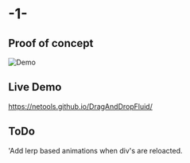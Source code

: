 # -1-

## Proof of concept

![Demo](https://github.com/NETools/DragAndDropFluid/blob/master/DragAndDropFluid/AufgabeDemo.gif)

## Live Demo

https://netools.github.io/DragAndDropFluid/

## ToDo

'Add lerp based animations when div's are reloacted.
